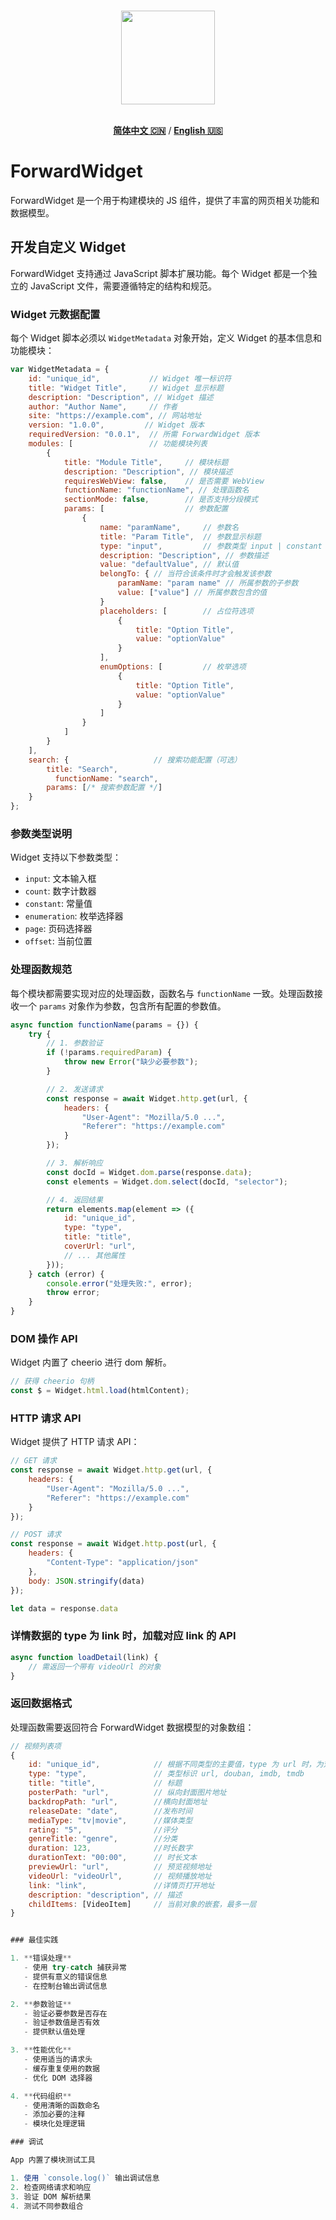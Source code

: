 <p align="center">
  <br>
  <img width="150" src="./icon.png">
  <br>
  <br>
</p>

<div align=center>
    
[**简体中文 🇨🇳**](README.md) / [**English 🇺🇸**](README_EN.md)

</div>

# ForwardWidget

ForwardWidget 是一个用于构建模块的 JS 组件，提供了丰富的网页相关功能和数据模型。

## 开发自定义 Widget

ForwardWidget 支持通过 JavaScript 脚本扩展功能。每个 Widget 都是一个独立的 JavaScript 文件，需要遵循特定的结构和规范。

### Widget 元数据配置

每个 Widget 脚本必须以 `WidgetMetadata` 对象开始，定义 Widget 的基本信息和功能模块：

```javascript
var WidgetMetadata = {
    id: "unique_id",           // Widget 唯一标识符
    title: "Widget Title",     // Widget 显示标题
    description: "Description", // Widget 描述
    author: "Author Name",     // 作者
    site: "https://example.com", // 网站地址
    version: "1.0.0",         // Widget 版本
    requiredVersion: "0.0.1",  // 所需 ForwardWidget 版本
    modules: [                 // 功能模块列表
        {
            title: "Module Title",     // 模块标题
            description: "Description", // 模块描述
            requiresWebView: false,    // 是否需要 WebView
            functionName: "functionName", // 处理函数名
            sectionMode: false,        // 是否支持分段模式
            params: [                  // 参数配置
                {
                    name: "paramName",     // 参数名
                    title: "Param Title",  // 参数显示标题
                    type: "input",         // 参数类型 input | constant | enumeration | count | page | offset
                    description: "Description", // 参数描述
                    value: "defaultValue", // 默认值
                    belongTo: { // 当符合该条件时才会触发该参数
                        paramName: "param name" // 所属参数的子参数
                        value: ["value"] // 所属参数包含的值
                    }
                    placeholders: [        // 占位符选项
                        {
                            title: "Option Title",
                            value: "optionValue"
                        }
                    ],
                    enumOptions: [         // 枚举选项
                        {
                            title: "Option Title",
                            value: "optionValue"
                        }
                    ]
                }
            ]
        }
    ],
    search: {                   // 搜索功能配置（可选）
        title: "Search",
          functionName: "search",
        params: [/* 搜索参数配置 */]
    }
};
```

### 参数类型说明

Widget 支持以下参数类型：

- `input`: 文本输入框
- `count`: 数字计数器
- `constant`: 常量值
- `enumeration`: 枚举选择器
- `page`: 页码选择器
- `offset`: 当前位置

### 处理函数规范

每个模块都需要实现对应的处理函数，函数名与 `functionName` 一致。处理函数接收一个 `params` 对象作为参数，包含所有配置的参数值。

```javascript
async function functionName(params = {}) {
    try {
        // 1. 参数验证
        if (!params.requiredParam) {
            throw new Error("缺少必要参数");
        }

        // 2. 发送请求
        const response = await Widget.http.get(url, {
            headers: {
                "User-Agent": "Mozilla/5.0 ...",
                "Referer": "https://example.com"
            }
        });

        // 3. 解析响应
        const docId = Widget.dom.parse(response.data);
        const elements = Widget.dom.select(docId, "selector");

        // 4. 返回结果
        return elements.map(element => ({
            id: "unique_id",
            type: "type",
            title: "title",
            coverUrl: "url",
            // ... 其他属性
        }));
    } catch (error) {
        console.error("处理失败:", error);
        throw error;
    }
}
```

### DOM 操作 API

Widget 内置了 cheerio 进行 dom 解析。

```javascript
// 获得 cheerio 句柄
const $ = Widget.html.load(htmlContent);
```

### HTTP 请求 API

Widget 提供了 HTTP 请求 API：

```javascript
// GET 请求
const response = await Widget.http.get(url, {
    headers: {
        "User-Agent": "Mozilla/5.0 ...",
        "Referer": "https://example.com"
    }
});

// POST 请求
const response = await Widget.http.post(url, {
    headers: {
        "Content-Type": "application/json"
    },
    body: JSON.stringify(data)
});

let data = response.data
```

### 详情数据的 type 为 link 时，加载对应 link 的 API

```javascript
async function loadDetail(link) {
    // 需返回一个带有 videoUrl 的对象
}
```

### 返回数据格式

处理函数需要返回符合 ForwardWidget 数据模型的对象数组：

```javascript
// 视频列表项
{
    id: "unique_id",            // 根据不同类型的主要值，type 为 url 时，为对应 url，type 为 douban、imdb、tmdb 时，id 为对应 id 值。如果为 tmdb 的 id，需要由 type.id 组成，如：tv.123 movie.234。
    type: "type",               // 类型标识 url, douban, imdb, tmdb
    title: "title",             // 标题
    posterPath: "url",          // 纵向封面图片地址
    backdropPath: "url",        //横向封面地址
    releaseDate: "date",        //发布时间
    mediaType: "tv|movie",      //媒体类型
    rating: "5",                //评分
    genreTitle: "genre",        //分类
    duration: 123,              //时长数字
    durationText: "00:00",      // 时长文本
    previewUrl: "url",          // 预览视频地址
    videoUrl: "videoUrl",       // 视频播放地址
    link: "link",               //详情页打开地址
    description: "description", // 描述
    childItems: [VideoItem]     // 当前对象的嵌套，最多一层
}


### 最佳实践

1. **错误处理**
   - 使用 try-catch 捕获异常
   - 提供有意义的错误信息
   - 在控制台输出调试信息

2. **参数验证**
   - 验证必要参数是否存在
   - 验证参数值是否有效
   - 提供默认值处理

3. **性能优化**
   - 使用适当的请求头
   - 缓存重复使用的数据
   - 优化 DOM 选择器

4. **代码组织**
   - 使用清晰的函数命名
   - 添加必要的注释
   - 模块化处理逻辑

### 调试

App 内置了模块测试工具

1. 使用 `console.log()` 输出调试信息
2. 检查网络请求和响应
3. 验证 DOM 解析结果
4. 测试不同参数组合
